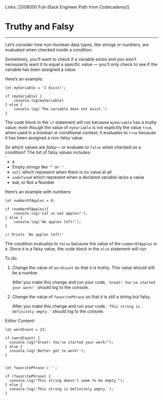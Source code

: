 Links:  [[008000 Full-Stack Engineer Path from Codecademy]]
# Truthy and Falsy
---
Let’s consider how non-boolean data types, like strings or numbers, are evaluated when checked inside a condition.

Sometimes, you’ll want to check if a variable exists and you won’t necessarily want it to equal a specific value — you’ll only check to see if the variable has been assigned a value.

Here’s an example:

```
let myVariable = 'I Exist!';

if (myVariable) {
	console.log(myVariable)
} else {
	console.log('The variable does not exist.')
}
```

The code block in the `if` statement will run because `myVariable` has a _truthy_ value; even though the value of `myVariable` is not explicitly the value `true`, when used in a boolean or conditional context, it evaluates to `true` because it has been assigned a non-falsy value.

So which values are _falsy_— or evaluate to `false` when checked as a condition? The list of falsy values includes:

-   `0`
-   Empty strings like `""` or `''`
-   `null` which represent when there is no value at all
-   `undefined` which represent when a declared variable lacks a value
-   `NaN`, or Not a Number

Here’s an example with numbers:

```
let numberOfApples = 0;

if (numberOfApples){
	console.log('Let us eat apples!');
} else {
	console.log('No apples left!');
} 

// Prints 'No apples left!'
```

The condition evaluates to `false` because the value of the `numberOfApples` is `0`. Since `0` is a falsy value, the code block in the `else` statement will run.

To do:
1. Change the value of `wordCount` so that it is truthy. This value should still be a number.
	
	After you make this change and run your code, `'Great! You've started your work!'` should log to the console.

2. Change the value of `favoritePhrase` so that it is still a string but falsy.
	
	After you make this change and run your code, `'This string is definitely empty.'` should log to the console.

Editor Content:

	let wordCount = 23;

	if (wordCount) {
	  console.log("Great! You've started your work!");
	} else {
	  console.log('Better get to work!');
	}


	let favoritePhrase = '';

	if (favoritePhrase) {
	  console.log("This string doesn't seem to be empty.");
	} else {
	  console.log('This string is definitely empty.');
	}